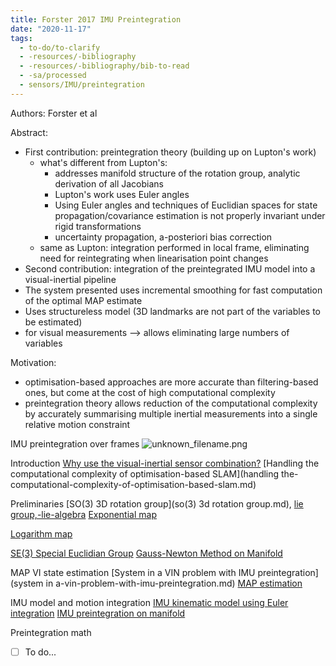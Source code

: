 ```yaml
---
title: Forster 2017 IMU Preintegration
date: "2020-11-17"
tags:
  - to-do/to-clarify
  - -resources/-bibliography
  - -resources/-bibliography/bib-to-read
  - -sa/processed
  - sensors/IMU/preintegration
---
```


Authors: Forster et al

Abstract:

*   First contribution: preintegration theory (building up on Lupton's work)
    *   what's different from Lupton's:
        *   addresses manifold structure of the rotation group, analytic derivation of all Jacobians
        *   Lupton's work uses Euler angles
        *   Using Euler angles and techniques of Euclidian spaces for state propagation/covariance estimation is not properly invariant under rigid transformations
        *   uncertainty propagation, a-posteriori bias correction
    *   same as Lupton: integration performed in local frame, eliminating need for reintegrating when linearisation point changes
*   Second contribution: integration of the preintegrated IMU model into a visual-inertial pipeline
*   The system presented uses incremental smoothing for fast computation of the optimal MAP estimate
*   Uses structureless model (3D landmarks are not part of the variables to be estimated)
*   for visual measurements --> allows eliminating large numbers of variables

Motivation:

*   optimisation-based approaches are more accurate than filtering-based ones, but come at the cost of high computational complexity
*   preintegration theory allows reduction of the computational complexity by accurately summarising multiple inertial measurements into a single relative motion constraint

IMU preintegration over frames
![unknown_filename.png](./_resources/[Forster_2017]_IMU_Preintegration.resources/unknown_filename.png)

Introduction
[Why use the visual-inertial sensor combination?](why-use-the-visual-inertial-sensor-combination_.md)
[Handling the computational complexity of optimisation-based SLAM](handling the-computational-complexity-of-optimisation-based-slam.md)

Preliminaries
[SO(3) 3D rotation group](so(3) 3d rotation group.md), [lie group,-lie-algebra](lie-group,-lie-algebra.md)
  [Exponential map](exponential-map.md)

  [Logarithm map](logarithm-map.md)

[SE(3) Special Euclidian Group](se(3)-special-euclidian-group.md)
[Gauss-Newton Method on Manifold](gauss-newton-method-on-manifold.md)

MAP VI state estimation
[System in a VIN problem with IMU preintegration](system in a-vin-problem-with-imu-preintegration.md)
[MAP estimation](map-estimation.md)

IMU model and motion integration
[IMU kinematic model using Euler integration](imu-kinematic-model-using-euler-integration.md)
[IMU preintegration on manifold](imu-preintegration-on-manifold.md)

Preintegration math
- [ ] To do...

